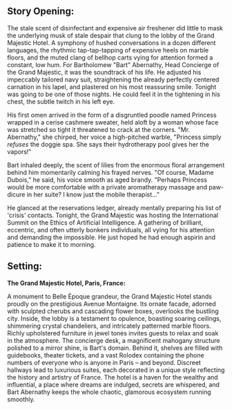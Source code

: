 ## Story Opening:

The stale scent of disinfectant and expensive air freshener did little to mask the underlying musk of stale despair that clung to the lobby of the Grand Majestic Hotel. A symphony of hushed conversations in a dozen different languages, the rhythmic tap-tap-tapping of expensive heels on marble floors, and the muted clang of bellhop carts vying for attention formed a constant, low hum. For Bartholomew "Bart" Abernathy, Head Concierge of the Grand Majestic, it was the soundtrack of his life. He adjusted his impeccably tailored navy suit, straightening the already perfectly centered carnation in his lapel, and plastered on his most reassuring smile. Tonight was going to be one of those nights. He could feel it in the tightening in his chest, the subtle twitch in his left eye.

His first omen arrived in the form of a disgruntled poodle named Princess wrapped in a cerise cashmere sweater, held aloft by a woman whose face was stretched so tight it threatened to crack at the corners. "Mr. Abernathy," she chirped, her voice a high-pitched warble, "Princess simply *refuses* the doggie spa. She says their hydrotherapy pool gives her the vapors!"

Bart inhaled deeply, the scent of lilies from the enormous floral arrangement behind him momentarily calming his frayed nerves. "Of course, Madame Dubois," he said, his voice smooth as aged brandy. "Perhaps Princess would be more comfortable with a private aromatherapy massage and paw-dicure in her suite? I know just the mobile therapist..."

He glanced at the reservations ledger, already mentally preparing his list of 'crisis' contacts. Tonight, the Grand Majestic was hosting the International Summit on the Ethics of Artificial Intelligence. A gathering of brilliant, eccentric, and often utterly bonkers individuals, all vying for his attention and demanding the impossible. He just hoped he had enough aspirin and patience to make it to morning.

## Setting:

**The Grand Majestic Hotel, Paris, France:**

A monument to Belle Époque grandeur, the Grand Majestic Hotel stands proudly on the prestigious Avenue Montaigne. Its ornate facade, adorned with sculpted cherubs and cascading flower boxes, overlooks the bustling city. Inside, the lobby is a testament to opulence, boasting soaring ceilings, shimmering crystal chandeliers, and intricately patterned marble floors. Richly upholstered furniture in jewel tones invites guests to relax and soak in the atmosphere. The concierge desk, a magnificent mahogany structure polished to a mirror shine, is Bart's domain. Behind it, shelves are filled with guidebooks, theater tickets, and a vast Rolodex containing the phone numbers of everyone who is anyone in Paris – and beyond. Discreet hallways lead to luxurious suites, each decorated in a unique style reflecting the history and artistry of France. The hotel is a haven for the wealthy and influential, a place where dreams are indulged, secrets are whispered, and Bart Abernathy keeps the whole chaotic, glamorous ecosystem running smoothly.

